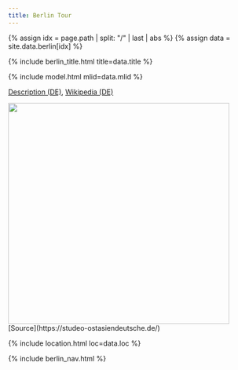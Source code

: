 ```yaml
---
title: Berlin Tour
---
```


{% assign idx = page.path | split: "/" | last | abs %}
{% assign data = site.data.berlin[idx] %}

{% include berlin_title.html title=data.title %}

{% include model.html mlid=data.mlid %}

[Description (DE)](https://bildhauerei-in-berlin.de/bildwerk/abstrakte-skulptur-3/), [Wikipedia (DE)](https://de.wikipedia.org/wiki/Iida_Yoshikuni)

<img src="https://studeo-ostasiendeutsche.de/images/description/DSCN8099.JPG" width=450/>
[Source](https://studeo-ostasiendeutsche.de/)

{% include location.html loc=data.loc %}

{% include berlin_nav.html %}
